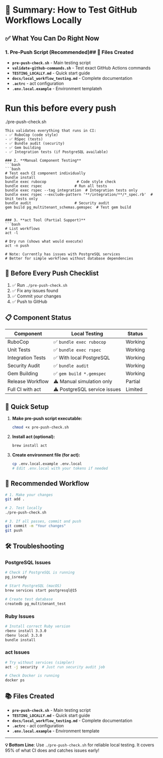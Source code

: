 # 🧪 Summary: How to Test GitHub Workflows Locally

## ✅ What You Can Do Right Now

### 1. **Pre-Push Script (Recommended)**## 📁 **Files Created**

- **`pre-push-check.sh`** - Main testing script
- **`validate-github-commands.sh`** - Test exact GitHub Actions commands
- **`TESTING_LOCALLY.md`** - Quick start guide
- **`docs/local_workflow_testing.md`** - Complete documentation
- **`.actrc`** - act configuration
- **`.env.local.example`** - Environment templateh
# Run this before every push
./pre-push-check.sh
```
This validates everything that runs in CI:
- ✅ RuboCop (code style)
- ✅ RSpec (tests)
- ✅ Bundle audit (security)
- ✅ Gem building
- ✅ Integration tests (if PostgreSQL available)

### 2. **Manual Component Testing**
```bash
```bash
# Test each CI component individually
bundle install
bundle exec rubocop              # Code style check
bundle exec rspec               # Run all tests
bundle exec rspec --tag integration  # Integration tests only
bundle exec rspec --exclude-pattern '**/integration/**/*_spec.rb'  # Unit tests only
bundle audit                    # Security audit
gem build pg_multitenant_schemas.gemspec  # Test gem build
```
```

### 3. **act Tool (Partial Support)**
```bash
# List workflows
act -l

# Dry run (shows what would execute)
act -n push

# Note: Currently has issues with PostgreSQL services
# Better for simple workflows without database dependencies
```

## 🎯 **Before Every Push Checklist**

1. ✅ Run `./pre-push-check.sh`
2. ✅ Fix any issues found
3. ✅ Commit your changes
4. ✅ Push to GitHub

## 📋 **Component Status**

| Component | Local Testing | Status |
|-----------|---------------|---------|
| RuboCop | ✅ `bundle exec rubocop` | Working |
| Unit Tests | ✅ `bundle exec rspec` | Working |
| Integration Tests | ✅ With local PostgreSQL | Working |
| Security Audit | ✅ `bundle audit` | Working |
| Gem Building | ✅ `gem build *.gemspec` | Working |
| Release Workflow | ⚠️ Manual simulation only | Partial |
| Full CI with act | ⚠️ PostgreSQL service issues | Limited |

## 🔧 **Quick Setup**

1. **Make pre-push script executable:**
   ```bash
   chmod +x pre-push-check.sh
   ```

2. **Install act (optional):**
   ```bash
   brew install act
   ```

3. **Create environment file (for act):**
   ```bash
   cp .env.local.example .env.local
   # Edit .env.local with your tokens if needed
   ```

## 🚀 **Recommended Workflow**

```bash
# 1. Make your changes
git add .

# 2. Test locally
./pre-push-check.sh

# 3. If all passes, commit and push
git commit -m "Your changes"
git push
```

## 🛠️ **Troubleshooting**

### PostgreSQL Issues
```bash
# Check if PostgreSQL is running
pg_isready

# Start PostgreSQL (macOS)
brew services start postgresql@15

# Create test database
createdb pg_multitenant_test
```

### Ruby Issues
```bash
# Install correct Ruby version
rbenv install 3.3.0
rbenv local 3.3.0
bundle install
```

### act Issues
```bash
# Try without services (simpler)
act -j security  # Just run security audit job

# Check Docker is running
docker ps
```

## 📚 **Files Created**

- **`pre-push-check.sh`** - Main testing script
- **`TESTING_LOCALLY.md`** - Quick start guide
- **`docs/local_workflow_testing.md`** - Complete documentation
- **`.actrc`** - act configuration
- **`.env.local.example`** - Environment template

---

**💡 Bottom Line**: Use `./pre-push-check.sh` for reliable local testing. It covers 95% of what CI does and catches issues early!

